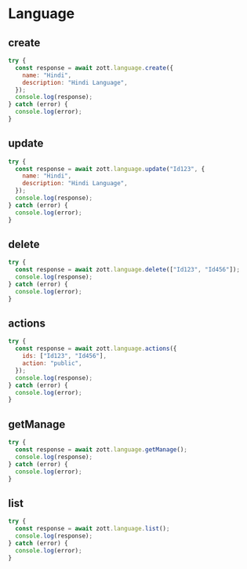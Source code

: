 # Language

## create

```javascript
try {
  const response = await zott.language.create({
    name: "Hindi",
    description: "Hindi Language",
  });
  console.log(response);
} catch (error) {
  console.log(error);
}
```

## update

```javascript
try {
  const response = await zott.language.update("Id123", {
    name: "Hindi",
    description: "Hindi Language",
  });
  console.log(response);
} catch (error) {
  console.log(error);
}
```

## delete

```javascript
try {
  const response = await zott.language.delete(["Id123", "Id456"]);
  console.log(response);
} catch (error) {
  console.log(error);
}
```

## actions

```javascript
try {
  const response = await zott.language.actions({
    ids: ["Id123", "Id456"],
    action: "public",
  });
  console.log(response);
} catch (error) {
  console.log(error);
}
```

## getManage

```javascript
try {
  const response = await zott.language.getManage();
  console.log(response);
} catch (error) {
  console.log(error);
}
```

## list

```javascript
try {
  const response = await zott.language.list();
  console.log(response);
} catch (error) {
  console.log(error);
}
```
